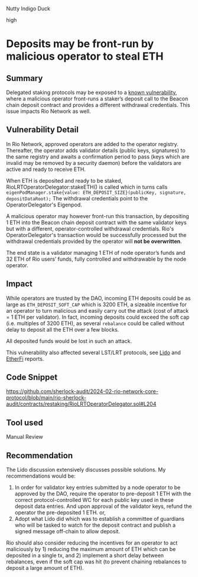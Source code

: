 Nutty Indigo Duck

high

# Deposits may be front-run by malicious operator to steal ETH

## Summary
Delegated staking protocols may be exposed to a [known vulnerability](https://ethresear.ch/t/deposit-contract-exploit/6528), where a malicious operator front-runs a staker’s deposit call to the Beacon chain deposit contract and provides a different withdrawal credentials. This issue impacts Rio Network as well. 

## Vulnerability Detail
In Rio Network, approved operators are added to the operator registry. Thereafter, the operator adds validator details (public keys, signatures) to the same registry and awaits a confirmation period to pass (keys which are invalid may be removed by a security daemon) before the validators are active and ready to receive ETH. 

When ETH is deposited and ready to be staked, RioLRTOperatorDelegator:stakeETH() is called which in turns calls `eigenPodManager.stake{value: ETH_DEPOSIT_SIZE}(publicKey, signature, depositDataRoot);` The withdrawal credentials point to the OperatorDelegator's Eigenpod.

A malicious operator may however front-run this transaction, by depositing 1 ETH into the Beacon chain deposit contract with the same validator keys but with a different, operator-controlled withdrawal credentials. Rio's OperatorDelegator's transaction would be successfully processed but the withdrawal credentials provided by the operator will **not be overwritten**. 

The end state is a validator managing 1 ETH of node operator’s funds and 32 ETH of Rio users’ funds, fully controlled and withdrawable by the node operator.
## Impact
While operators are trusted by the DAO, incoming ETH deposits could be as large as `ETH_DEPOSIT_SOFT_CAP` which is 3200 ETH, a sizeable incentive for an operator to turn malicious and easily carry out the attack (cost of attack = 1 ETH per validator). In fact, incoming deposits could exceed the soft cap (i.e. multiples of 3200 ETH), as several `rebalance` could be called without delay to deposit all the ETH over a few blocks. 

All deposited funds would be lost in such an attack.

This vulnerability also affected several LST/LRT protocols, see [Lido](https://research.lido.fi/t/mitigations-for-deposit-front-running-vulnerability/1239) and [EtherFi](https://246895607-files.gitbook.io/~/files/v0/b/gitbook-x-prod.appspot.com/o/spaces%2FG3Lk76lfvw9ecPIg0mK8%2Fuploads%2FFgdNivH2FNNe7JwkZXtd%2FNM0093-FINAL-ETHER-FI.pdf?alt=media&token=5aa1a2dc-33c7-430d-a2cb-59f56d2cfd2b) reports.

## Code Snippet
https://github.com/sherlock-audit/2024-02-rio-network-core-protocol/blob/main/rio-sherlock-audit/contracts/restaking/RioLRTOperatorDelegator.sol#L204

## Tool used
Manual Review

## Recommendation
The Lido discussion extensively discusses possible solutions. My recommendations would be:
1) In order for validator key entries submitted by a node operator to be approved by the DAO, require the operator to pre-deposit 1 ETH with the correct protocol-controlled WC for each public key used in these deposit data entries. And upon approval of the validator keys, refund the operator the pre-deposited 1 ETH.
or,
2) Adopt what Lido did which was to establish a committee of guardians who will be tasked to watch for the deposit contract and publish a signed message off-chain to allow deposit.

Rio should also consider reducing the incentives for an operator to act maliciously by 1) reducing the maximum amount of ETH which can be deposited in a single tx, and 2) implement a short delay between rebalances, even if the soft cap was hit (to prevent chaining rebalances to deposit a large amount of ETH).
